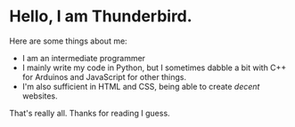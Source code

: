 # Hello, I am Thunderbird.
Here are some things about me:
- I am an intermediate programmer
- I mainly write my code in Python, but I sometimes dabble a bit with C++ for Arduinos and JavaScript for other things.
- I'm also sufficient in HTML and CSS, being able to create *decent* websites.

That's really all. Thanks for reading I guess.
